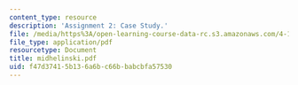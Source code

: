 ```yaml
---
content_type: resource
description: 'Assignment 2: Case Study.'
file: /media/https%3A/open-learning-course-data-rc.s3.amazonaws.com/4-183-sustainable-design-and-technology-research-workshop-spring-2004/f47d37415b136a6bc66bbabcbfa57530_midhelinski.pdf
file_type: application/pdf
resourcetype: Document
title: midhelinski.pdf
uid: f47d3741-5b13-6a6b-c66b-babcbfa57530
---
```

